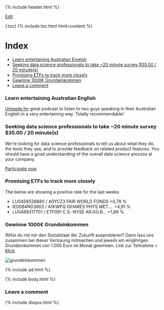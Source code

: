{% include header.html %}

[Edit](https://github.com/orschiro/Orschiro/edit/master/README.md)

{:toc}
{% include toc.html html=content %}

# Index

- [Learn entertaining Australian English]()
- [Seeking data science professionals to take ~20 minute survey $35.00 / 20 minute(s)]()
- [Promising ETFs to track more closely](https://orzanna.de/#promising-etfs-to-track-more-closely)
- [Gewinne 1000€ Grundeinkommen](https://orzanna.de/#gewinne-1000-grundeinkommen)
- [Leave a comment](https://orzanna.de/#leave-a-comment)

### Learn entertaining Australian English

[Unmade.fm](https://www.unmade.fm/) great podcast to listen to two guys speaking in their Australian English in a very entertaining way. Totally recommendable!

### Seeking data science professionals to take ~20 minute survey $35.00 / 20 minute(s)

We're looking for data science professionals to tell us about what they do, the tools they use, and to provide feedback on related product features. You should have a good understanding of the overall data science process at your company.

[Participate now](https://app.respondent.io/r/robertorzanna-dc40dda76f3b)

### Promising ETFs to track more closely

The below are showing a positive rate for the last weeks.

- LU0458538880 / A0YCZ3 FAIR WORLD FONDS +0,78 %
- IE00B4ND3602 / A1KWPQ ISHARES PHYS.MET.... +4,91 %
- LU0488317701 / ETF091 C.S.-NYSE AR.GO.B...	+1,66 %

### Gewinne 1000€ Grundeinkommen
Willst du mit mir den Sozialstaat der Zukunft ausprobieren? Dann lass uns zusammen bei dieser Verlosung mitmachen und jeweils ein einjähriges Grundeinkommen von 1.000 Euro im Monat gewinnen. Link zur Teilnahme > [Klick](www.meinbge.de/fuer-dich/f17431bcf77ddfa8fd0d)

![grundeinkommen](https://www.mein-grundeinkommen.de/assets/campaigns/referral/fuer-alle-ba03fa67b0d39921a3ada05c78371db77b2712694ff7ac5e74080cd411391676.png)

{% include ad.html %}

{% include body.html %}

### Leave a comment

{% include disqus.html %}
